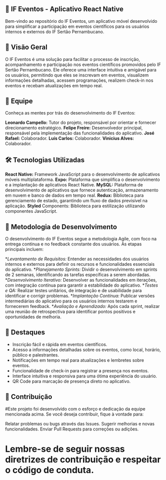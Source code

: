 ## 📱 IF Eventos - Aplicativo React Native
Bem-vindo ao repositório do IF Eventos, um aplicativo móvel desenvolvido para simplificar a participação em eventos científicos para os usuários internos e externos do IF Sertão Pernambucano.

## 🚀 Visão Geral
O IF Eventos é uma solução para facilitar o processo de inscrição, acompanhamento e participação nos eventos científicos promovidos pelo IF Sertão Pernambucano. Ele oferece uma interface intuitiva e amigável para os usuários, permitindo que eles se inscrevam em eventos, visualizem informações detalhadas, acessem programações, realizem check-in nos eventos e recebam atualizações em tempo real.

## 👥 Equipe
Conheça as mentes por trás do desenvolvimento do IF Eventos:

**Leonardo Campello:** Tutor do projeto, responsável por orientar e fornecer direcionamento estratégico.
**Felipe Freire:** Desenvolvedor principal, responsável pela implementação das funcionalidades do aplicativo.
**José Rafael:** Colaborador.
**Luís Carlos:** Colaborador.
**Vinicius Alves:** Colaborador.

## 🛠️ Tecnologias Utilizadas
**React Native:** Framework JavaScript para o desenvolvimento de aplicativos móveis multiplataforma.
**Expo:** Plataforma que simplifica o desenvolvimento e a implantação de aplicativos React Native.
**MySQL:** Plataforma de desenvolvimento de aplicativos que fornece autenticação, armazenamento em nuvem e banco de dados em tempo real.
**Redux:** Biblioteca para gerenciamento de estado, garantindo um fluxo de dados previsível na aplicação.
**Styled** Components: Biblioteca para estilização utilizando componentes JavaScript.

## 📝 Metodologia de Desenvolvimento
O desenvolvimento do IF Eventos segue a metodologia Agile, com foco na entrega contínua e no feedback constante dos usuários. As etapas principais incluem:

**Levantamento de Requisitos:* Entender as necessidades dos usuários internos e externos para definir os recursos e funcionalidades essenciais do aplicativo.
**Planejamento Sprints:* Dividir o desenvolvimento em sprints de 2 semanas, identificando as tarefas específicas a serem abordadas.
**Desenvolvimento Iterativo:* Desenvolver as funcionalidades em iterações, com integração contínua para garantir a estabilidade do aplicativo.
**Testes e QA:* Realizar testes unitários, de integração e de usabilidade para identificar e corrigir problemas.
**Implantação Contínua:* Publicar versões intermediárias do aplicativo para os usuários internos testarem e fornecerem feedback.
**Avaliação e Aprendizado:* Após cada sprint, realizar uma reunião de retrospectiva para identificar pontos positivos e oportunidades de melhoria.

## 🌟 Destaques
- Inscrição fácil e rápida em eventos científicos.
- Acesso a informações detalhadas sobre os eventos, como local, horário, público e palestrantes.
- Notificações em tempo real para atualizações e lembretes sobre eventos.
- Funcionalidade de check-in para registrar a presença nos eventos.
- Interface intuitiva e responsiva para uma ótima experiência do usuário.
- QR Code para marcação de presença direto no aplicativo.

## 🤝 Contribuição
#Este projeto foi desenvolvido com o esforço e dedicação da equipe mencionada acima. Se você deseja contribuir, fique à vontade para:

Relatar problemas ou bugs através das Issues.
Sugerir melhorias e novas funcionalidades.
Enviar Pull Requests para correções ou adições.

# Lembre-se de seguir nossas diretrizes de contribuição e respeitar o código de conduta.
